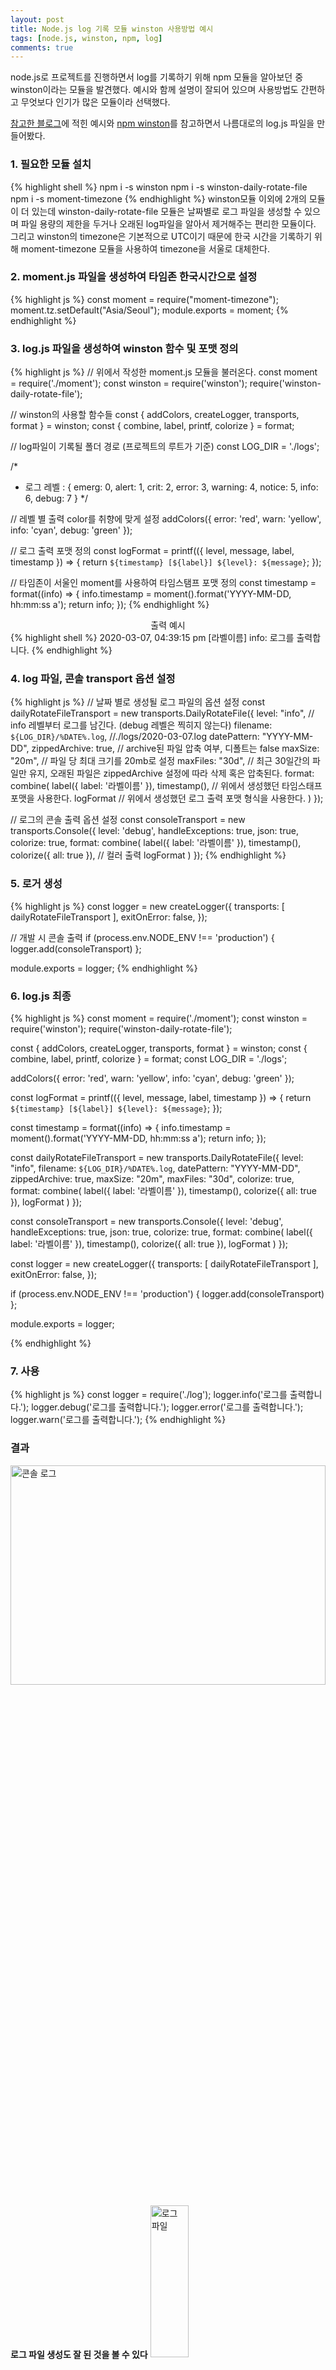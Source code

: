 ```yaml
---
layout: post
title: Node.js log 기록 모듈 winston 사용방법 예시
tags: [node.js, winston, npm, log]
comments: true
---
```

node.js로 프로젝트를 진행하면서 log를 기록하기 위해 npm 모듈을 알아보던 중 winston이라는 모듈을 발견했다. 예시와 함께 설명이 잘되어 있으며 사용방법도 간편하고 무엇보다 인기가 많은 모듈이라 선택했다.

[참고한 블로그](https://basketdeveloper.tistory.com/42)에 적힌 예시와 [npm winston](https://www.npmjs.com/package/winston)를 참고하면서 나름대로의 log.js 파일을 만들어봤다.

### 1. 필요한 모듈 설치
{% highlight shell %}
npm i -s winston
npm i -s winston-daily-rotate-file
npm i -s moment-timezone
{% endhighlight %}
winston모듈 이외에 2개의 모듈이 더 있는데 winston-daily-rotate-file 모듈은 날짜별로 로그 파일을 생성할 수 있으며 파일 용량의 제한을 두거나 오래된 log파일을 알아서 제거해주는 편리한 모듈이다. 그리고  winston의 timezone은 기본적으로 UTC이기 때문에 한국 시간을 기록하기 위해 moment-timezone 모듈을 사용하여 timezone을 서울로 대체한다.

### 2. moment.js 파일을 생성하여 타임존 한국시간으로 설정
{% highlight js %}
const moment = require("moment-timezone");
moment.tz.setDefault("Asia/Seoul");
module.exports = moment;
{% endhighlight %}

### 3. log.js 파일을 생성하여 winston 함수 및 포맷 정의
{% highlight js %}
// 위에서 작성한 moment.js 모듈을 불러온다.
const moment = require('./moment');
const winston = require('winston');
require('winston-daily-rotate-file');

// winston의 사용할 함수들
const { addColors, createLogger, transports, format } = winston;
const { combine, label, printf, colorize } = format;

// log파일이 기록될 폴더 경로 (프로젝트의 루트가 기준)
const LOG_DIR = './logs';

/*
 * 로그 레벨 : { emerg: 0, alert: 1, crit: 2, error: 3, warning: 4, notice: 5, info: 6, debug: 7 }
 */

// 레벨 별 출력 color를 취향에 맞게 설정
addColors({
    error: 'red',
    warn: 'yellow',
    info: 'cyan',
    debug: 'green'
});

// 로그 출력 포맷 정의
const logFormat = printf(({ level, message, label, timestamp }) => {
    return `${timestamp} [${label}] ${level}: ${message}`;
});

// 타임존이 서울인 moment를 사용하여 타임스탬프 포맷 정의
const timestamp = format((info) => {
    info.timestamp = moment().format('YYYY-MM-DD, hh:mm:ss a');
    return info;
});
{% endhighlight %}
<center>출력 예시</center>
{% highlight shell %}
2020-03-07, 04:39:15 pm [라벨이름] info: 로그를 출력합니다.
{% endhighlight %}


### 4. log 파일, 콘솔 transport 옵션 설정
{% highlight js %}
// 날짜 별로 생성될 로그 파일의 옵션 설정
const dailyRotateFileTransport = new transports.DailyRotateFile({
    level: "info", // info 레벨부터 로그를 남긴다. (debug 레벨은 찍히지 않는다)
    filename: `${LOG_DIR}/%DATE%.log`, //./logs/2020-03-07.log
    datePattern: "YYYY-MM-DD",
    zippedArchive: true, // archive된 파일 압축 여부, 디폴트는 false
    maxSize: "20m",  // 파일 당 최대 크기를 20mb로 설정
    maxFiles: "30d", // 최근 30일간의 파일만 유지, 오래된 파일은 zippedArchive 설정에 따라 삭제 혹은 압축된다.
    format: combine(
        label({ label: '라벨이름' }),
        timestamp(),  // 위에서 생성했던 타임스태프 포맷을 사용한다.
        logFormat // 위에서 생성했던 로그 출력 포맷 형식을 사용한다.
    )
});

// 로그의 콘솔 출력 옵션 설정
const consoleTransport = new transports.Console({
    level: 'debug',
    handleExceptions: true,
    json: true,
    colorize: true,
    format: combine(
        label({ label: '라벨이름' }),
        timestamp(),
        colorize({ all: true }), // 컬러 출력
        logFormat
    )
});
{% endhighlight %}

### 5. 로거 생성
{% highlight js %}
const logger = new createLogger({
    transports: [
        dailyRotateFileTransport
    ],
    exitOnError: false,
});

// 개발 시 콘솔 출력
if (process.env.NODE_ENV !== 'production') {
    logger.add(consoleTransport)
};

module.exports = logger;
{% endhighlight %}

### 6. log.js 최종
{% highlight js %}
const moment = require('./moment');
const winston = require('winston');
require('winston-daily-rotate-file');

const { addColors, createLogger, transports, format } = winston;
const { combine, label, printf, colorize } = format;
const LOG_DIR = './logs';

addColors({
    error: 'red',
    warn: 'yellow',
    info: 'cyan',
    debug: 'green'
});

const logFormat = printf(({ level, message, label, timestamp }) => {
    return `${timestamp} [${label}] ${level}: ${message}`;
});

const timestamp = format((info) => {
    info.timestamp = moment().format('YYYY-MM-DD, hh:mm:ss a');
    return info;
});

const dailyRotateFileTransport = new transports.DailyRotateFile({
    level: "info",
    filename: `${LOG_DIR}/%DATE%.log`,
    datePattern: "YYYY-MM-DD",
    zippedArchive: true,
    maxSize: "20m",
    maxFiles: "30d",
    colorize: true,
    format: combine(
        label({ label: '라벨이름' }),
        timestamp(),
        colorize({ all: true }),
        logFormat
    )
});

const consoleTransport = new transports.Console({
    level: 'debug',
    handleExceptions: true,
    json: true,
    colorize: true,
    format: combine(
        label({ label: '라벨이름' }),
        timestamp(),
        colorize({ all: true }),
        logFormat
    )
});

const logger = new createLogger({
    transports: [
        dailyRotateFileTransport
    ],
    exitOnError: false,
});

if (process.env.NODE_ENV !== 'production') {
    logger.add(consoleTransport)
};

module.exports = logger;

{% endhighlight %}

### 7. 사용
{% highlight js %}
const logger = require('./log');
logger.info('로그를 출력합니다.');
logger.debug('로그를 출력합니다.');
logger.error('로그를 출력합니다.');
logger.warn('로그를 출력합니다.');
{% endhighlight %}

### 결과
<img src="/public/images/2020-03-07-Node.js log 기록 모듈 winston 사용방법 예시/콘솔 로그.png" style="margin: 0px auto; width: 100%; height: 30%;" title="콘솔 로그" alt="콘솔 로그"/>

**로그 파일 생성도 잘 된 것을 볼 수 있다**
<img src="/public/images/2020-03-07-Node.js log 기록 모듈 winston 사용방법 예시/로그 파일.png" style="width: 35%; height: 25%;" title="로그 파일" alt="로그 파일"/>

지금까지 winston을 활용하여 로그를 파일로 남기는 작업을 간단히 진행해봤다.  
나도 공부하면서 정리해놓는 거라 미숙한 부분이 많지만 도움 받는 부분이 있다면 좋겠다.  
그리고 예시는 뼈대일 뿐이니 여기에 살을 붙여나가면 된다.